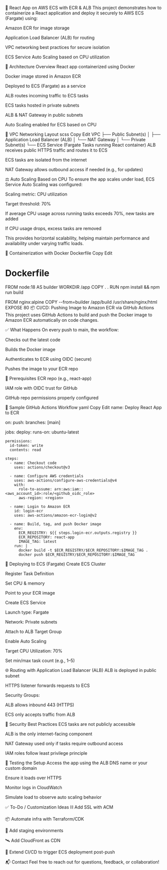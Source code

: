 🚀 React App on AWS ECS with ECR & ALB
This project demonstrates how to containerize a React application and deploy it securely to AWS ECS (Fargate) using:

Amazon ECR for image storage

Application Load Balancer (ALB) for routing

VPC networking best practices for secure isolation

ECS Service Auto Scaling based on CPU utilization

🧱 Architecture Overview
React app containerized using Docker

Docker image stored in Amazon ECR

Deployed to ECS (Fargate) as a service

ALB routes incoming traffic to ECS tasks

ECS tasks hosted in private subnets

ALB & NAT Gateway in public subnets

Auto Scaling enabled for ECS based on CPU

🔐 VPC Networking Layout
scss
Copy
Edit
VPC
├── Public Subnet(s)
│   ├── Application Load Balancer (ALB)
│   └── NAT Gateway
│
└── Private Subnet(s)
    └── ECS Service (Fargate Tasks running React container)
ALB receives public HTTPS traffic and routes it to ECS

ECS tasks are isolated from the internet

NAT Gateway allows outbound access if needed (e.g., for updates)

⚖️ Auto Scaling Based on CPU
To ensure the app scales under load, ECS Service Auto Scaling was configured:

Scaling metric: CPU utilization

Target threshold: 70%

If average CPU usage across running tasks exceeds 70%, new tasks are added

If CPU usage drops, excess tasks are removed

This provides horizontal scalability, helping maintain performance and availability under varying traffic loads.

🐳 Containerization with Docker
Dockerfile
Copy
Edit
# Dockerfile
FROM node:18 AS builder
WORKDIR /app
COPY . .
RUN npm install && npm run build

FROM nginx:alpine
COPY --from=builder /app/build /usr/share/nginx/html
EXPOSE 80
📦 CI/CD: Pushing Image to Amazon ECR via GitHub Actions
This project uses GitHub Actions to build and push the Docker image to Amazon ECR automatically on code changes.

✅ What Happens
On every push to main, the workflow:

Checks out the latest code

Builds the Docker image

Authenticates to ECR using OIDC (secure)

Pushes the image to your ECR repo

📌 Prerequisites
ECR repo (e.g., react-app)

IAM role with OIDC trust for GitHub

GitHub repo permissions properly configured

🧩 Sample GitHub Actions Workflow
yaml
Copy
Edit
name: Deploy React App to ECR

on:
  push:
    branches: [main]

jobs:
  deploy:
    runs-on: ubuntu-latest

    permissions:
      id-token: write
      contents: read

    steps:
      - name: Checkout code
        uses: actions/checkout@v3

      - name: Configure AWS credentials
        uses: aws-actions/configure-aws-credentials@v4
        with:
          role-to-assume: arn:aws:iam::<aws_account_id>:role/<github_oidc_role>
          aws-region: <region>

      - name: Login to Amazon ECR
        id: login-ecr
        uses: aws-actions/amazon-ecr-login@v2

      - name: Build, tag, and push Docker image
        env:
          ECR_REGISTRY: ${{ steps.login-ecr.outputs.registry }}
          ECR_REPOSITORY: react-app
          IMAGE_TAG: latest
        run: |
          docker build -t $ECR_REGISTRY/$ECR_REPOSITORY:$IMAGE_TAG .
          docker push $ECR_REGISTRY/$ECR_REPOSITORY:$IMAGE_TAG
🚀 Deploying to ECS (Fargate)
Create ECS Cluster

Register Task Definition

Set CPU & memory

Point to your ECR image

Create ECS Service

Launch type: Fargate

Network: Private subnets

Attach to ALB Target Group

Enable Auto Scaling

Target CPU Utilization: 70%

Set min/max task count (e.g., 1–5)

🌐 Routing with Application Load Balancer (ALB)
ALB is deployed in public subnet

HTTPS listener forwards requests to ECS

Security Groups:

ALB allows inbound 443 (HTTPS)

ECS only accepts traffic from ALB

🔐 Security Best Practices
ECS tasks are not publicly accessible

ALB is the only internet-facing component

NAT Gateway used only if tasks require outbound access

IAM roles follow least privilege principle

🧪 Testing the Setup
Access the app using the ALB DNS name or your custom domain

Ensure it loads over HTTPS

Monitor logs in CloudWatch

Simulate load to observe auto scaling behavior

✅ To-Do / Customization Ideas
⛓️ Add SSL with ACM

📦 Automate infra with Terraform/CDK

🧪 Add staging environments

🛰️ Add CloudFront as CDN

🔁 Extend CI/CD to trigger ECS deployment post-push

📬 Contact
Feel free to reach out for questions, feedback, or collaboration!